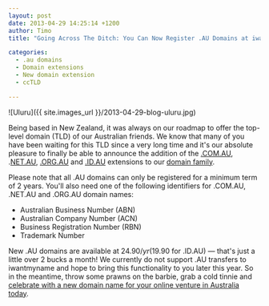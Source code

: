 ```yaml
---
layout: post
date: 2013-04-29 14:25:14 +1200
author: Timo
title: "Going Across The Ditch: You Can Now Register .AU Domains at iwantmyname!"

categories:
  - .au domains
  - Domain extensions
  - New domain extension
  - ccTLD

---
```


![Uluru]({{ site.images_url }}/2013-04-29-blog-uluru.jpg)

Being based in New Zealand, it was always on our roadmap to offer the top-level domain (TLD) of our Australian friends. We know that many of you have been waiting for this TLD since a very long time and it's our absolute pleasure to finally be able to announce the addition of the [.COM.AU](https://iwantmyname.com/domains/com.au-australian-domain-name-registration-for-australia), .[NET.AU](https://iwantmyname.com/domains/net.au-australian-domain-name-registration-for-australia), [.ORG.AU](https://iwantmyname.com/domains/org.au-australian-domain-name-registration-for-australia) and [.ID.AU](https://iwantmyname.com/domains/id.au-australian-domain-name-registration-for-australia) extensions to our [domain family](https://iwantmyname.com/domains/domain-name-registration-list-of-extensions).

Please note that all .AU domains can only be registered for a minimum term of 2 years. You'll also need one of the following identifiers for .COM.AU, .NET.AU and .ORG.AU domain names:

 - Australian Business Number (ABN)
 - Australian Company Number (ACN)
 - Business Registration Number (RBN)
 - Trademark Number

New .AU domains are available at $24.90/yr ($19.90 for .ID.AU) &mdash; that's just a little over 2 bucks a month! We currently do not support .AU transfers to iwantmyname and hope to bring this functionality to you later this year. So in the meantime, throw some prawns on the barbie, grab a cold tinnie and [celebrate with a new domain name for your online venture in Australia today](https://iwantmyname.com).
